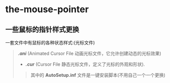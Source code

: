 # the-mouse-pointer
## 一些鼠标的指针样式更换
一套文件中有鼠标的各种状态样式:(光标文件)

> ***.ani*** (Animated Cursor File 动画光标文件，它允许创建动态的光标效果)
>
>- ***.cur*** (Cursor File 静态光标文件，定义了光标的外观和形状).
>
>>其中的 **AutoSetup.inf** 文件是一键安装脚本(不用自己一个一个更换)
